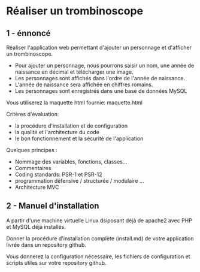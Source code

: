 # Réaliser un trombinoscope

## 1 - énnoncé

Réaliser l'application web permettant d'ajouter un personnage et d'afficher un trombinoscope.

- Pour ajouter un personnage, nous pourrons saisir un nom, une année de naissance en décimal et télécharger une image.
- Les personnages sont affichés dans l'ordre de l'année de naissance.
- L'année de naissance sera affichée en chiffres romains.
- Les personnages sont enregistrés dans une base de données MySQL

Vous utiliserez la maquette html fournie: maquette.html

Critères d'évaluation:
- la procédure d'installation et de configuration
- la qualité et l'architecture du code
- le bon fonctionnement et la sécurité de l'application

Quelques principes :
- Nommage des variables, fonctions, classes...
- Commentaires
- Coding standards: PSR-1 et PSR-12
- programmation défensive / structurée / modulaire ...
- Architecture MVC

## 2 - Manuel d'installation

A partir d'une machine virtuelle Linux dsiposant déjà de apache2 avec PHP et MySQL déjà installés.

Donner la procédure d'installation complète (install.md) de votre application livrée dans un repository github.

Vous donnerez la configuration nécessaire, les fichiers de configuration et scripts utiles sur votre repository github.

